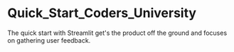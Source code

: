 # Quick_Start_Coders_University
 The quick start with Streamlit get's the product off the ground and focuses on gathering user feedback.
